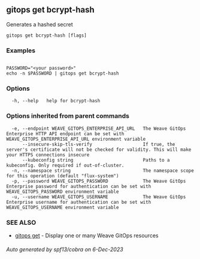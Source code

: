 ## gitops get bcrypt-hash

Generates a hashed secret

```
gitops get bcrypt-hash [flags]
```

### Examples

```

PASSWORD="<your password>"
echo -n $PASSWORD | gitops get bcrypt-hash

```

### Options

```
  -h, --help   help for bcrypt-hash
```

### Options inherited from parent commands

```
  -e, --endpoint WEAVE_GITOPS_ENTERPRISE_API_URL   The Weave GitOps Enterprise HTTP API endpoint can be set with WEAVE_GITOPS_ENTERPRISE_API_URL environment variable
      --insecure-skip-tls-verify                   If true, the server's certificate will not be checked for validity. This will make your HTTPS connections insecure
      --kubeconfig string                          Paths to a kubeconfig. Only required if out-of-cluster.
  -n, --namespace string                           The namespace scope for this operation (default "flux-system")
  -p, --password WEAVE_GITOPS_PASSWORD             The Weave GitOps Enterprise password for authentication can be set with WEAVE_GITOPS_PASSWORD environment variable
  -u, --username WEAVE_GITOPS_USERNAME             The Weave GitOps Enterprise username for authentication can be set with WEAVE_GITOPS_USERNAME environment variable
```

### SEE ALSO

* [gitops get](gitops_get.md)	 - Display one or many Weave GitOps resources

###### Auto generated by spf13/cobra on 6-Dec-2023
